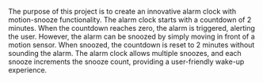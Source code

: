 The purpose of this project is to create an innovative alarm clock with motion-snooze functionality. The alarm clock starts with a countdown of 2 minutes. When the countdown reaches zero, the alarm is triggered, alerting the user. However, the alarm can be snoozed by simply moving in front of a motion sensor. When snoozed, the countdown is reset to 2 minutes without sounding the alarm. The alarm clock allows multiple snoozes, and each snooze increments the snooze count, providing a user-friendly wake-up experience.
